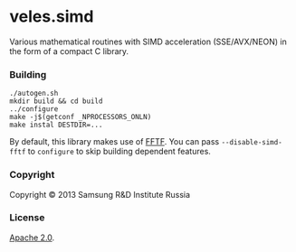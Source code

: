 # veles.simd
Various mathematical routines with SIMD acceleration (SSE/AVX/NEON) in the form of a compact C library.

### Building
```
./autogen.sh
mkdir build && cd build
../configure
make -j$(getconf _NPROCESSORS_ONLN)
make instal DESTDIR=...
```

By default, this library makes use of [FFTF](https://github.com/Samsung/FFTF).
You can pass ``--disable-simd-fftf`` to ``configure`` to skip building dependent features.

### Copyright
Copyright © 2013 Samsung R&D Institute Russia

### License
[Apache 2.0](http://www.apache.org/licenses/LICENSE-2.0).
